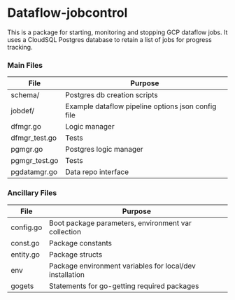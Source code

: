 # Dataflow-jobcontrol

This is a package for starting, monitoring and stopping GCP dataflow jobs. It uses a CloudSQL Postgres database to retain a list of jobs for progress tracking.


### Main Files

  
| File | Purpose |
| ------ | ------ |
| schema/ | Postgres db creation scripts |
| jobdef/ | Example dataflow pipeline options json config file |
| dfmgr.go | Logic manager |
| dfmgr_test.go | Tests |
| pgmgr.go | Postgres logic manager |
| pgmgr_test.go | Tests |
| pgdatamgr.go | Data repo interface |

  

### Ancillary Files

| File | Purpose |
| ------ | ------ |
| config.go | Boot package parameters, environment var collection |
| const.go | Package constants |
| entity.go | Package structs || errors.go | Package error definitions |
| env | Package environment variables for local/dev installation |
| gogets | Statements for go-getting required packages |